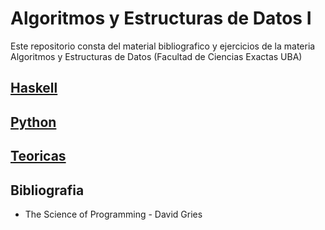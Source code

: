 # Algoritmos y Estructuras de Datos I

Este repositorio consta del material bibliografico y ejercicios de la materia Algoritmos y Estructuras de Datos (Facultad de Ciencias Exactas UBA)

## [Haskell](/Haskell/)

## [Python](/Python/)

## [Teoricas](/Teoricas/)

## Bibliografia

- The Science of Programming - David Gries
